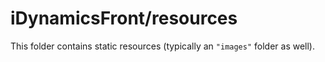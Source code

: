 # iDynamicsFront/resources

This folder contains static resources (typically an `"images"` folder as well).
